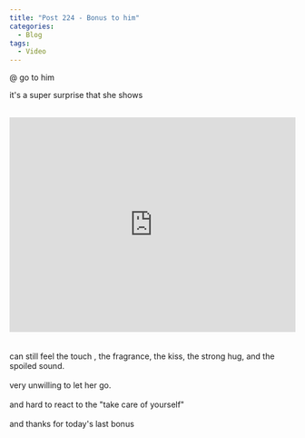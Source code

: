 ```yaml
---
title: "Post 224 - Bonus to him"
categories:
  - Blog
tags:
  - Video
---
```


@ go to him

it's a super surprise that she shows
<br/>
<br/>
<div style="padding:75% 0 0 0;position:relative;"><iframe src="https://player.vimeo.com/video/732507690?h=0c6f8e1ef3&amp;badge=0&amp;autopause=0&amp;player_id=0&amp;app_id=58479" frameborder="0" allow="autoplay; fullscreen; picture-in-picture" allowfullscreen style="position:absolute;top:0;left:0;width:100%;height:100%;" title="VID_20220722_151446.mp4"></iframe></div><script src="https://player.vimeo.com/api/player.js"></script>
<br/>
<br/>
can still feel the touch , the fragrance, the kiss, the strong hug, and the spoiled sound. 
<br/>
<br/>
very unwilling to let her go.
<br/>
<br/>
and hard to react to the "take care of yourself"
<br/>
<br/>
and thanks for today's last bonus

<blockquote class="imgur-embed-pub" lang="en" data-id="a/IHLkFr0" data-context="false" ><a href="//imgur.com/a/IHLkFr0"></a></blockquote><script async src="//s.imgur.com/min/embed.js" charset="utf-8"></script>

<script src="https://utteranc.es/client.js"
        repo="serendipityinlife/serendipityinlife.github.io"
        issue-term="pathname"
        theme="github-light"
        crossorigin="anonymous"
        async>
</script>
